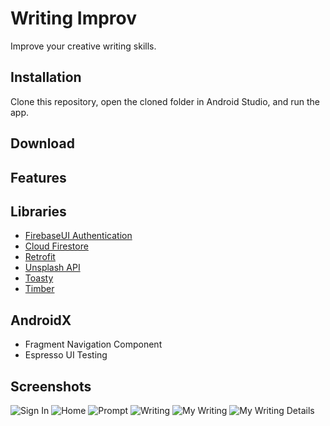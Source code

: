 # Writing Improv
Improve your creative writing skills.

## Installation
Clone this repository, open the cloned folder in Android Studio, and run the app.

## Download

## Features

## Libraries
- [FirebaseUI Authentication](https://firebase.google.com/docs/auth/android/firebaseui)
- [Cloud Firestore](https://firebase.google.com/docs/firestore)
- [Retrofit](https://square.github.io/retrofit)
- [Unsplash API](https://unsplash.com/developers)
- [Toasty](https://github.com/GrenderG/Toasty)
- [Timber](https://github.com/JakeWharton/timber)

## AndroidX
- Fragment Navigation Component
- Espresso UI Testing

## Screenshots
![Sign In](Screenshot_1.PNG)
![Home](Screenshot_2.PNG)
![Prompt](Screenshot_3.PNG)
![Writing](Screenshot_4.PNG)
![My Writing](Screenshot_5.PNG)
![My Writing Details](Screenshot_6.PNG)